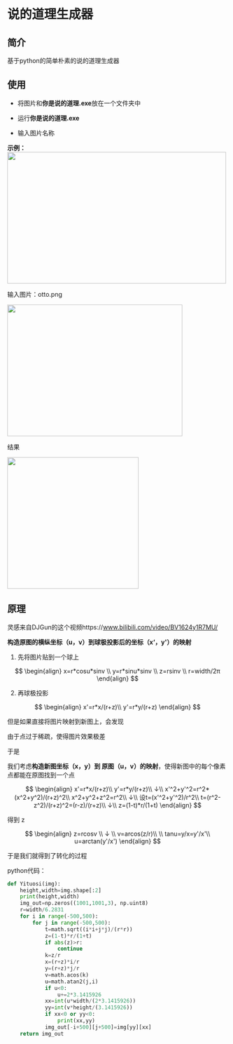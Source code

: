 # 说的道理生成器


## 简介

基于python的简单朴素的说的道理生成器

## 使用

+ 将图片和**你是说的道理.exe**放在一个文件夹中

+ 运行**你是说的道理.exe**

+ 输入图片名称

**示例：**
<img src=https://user-images.githubusercontent.com/53858652/197927507-6f678499-eb2a-42f0-84e1-d1d800aafb1a.png width=500 height=300 />

输入图片：otto.png

<img src=https://user-images.githubusercontent.com/53858652/197927631-4f80a80e-338e-4f7a-8a43-08dbeb29bfdc.png width=400 height=300 />

结果

<img src=https://user-images.githubusercontent.com/53858652/197927635-ae546ce4-5855-4e86-8bf2-6925aa0ec714.png width=300 height=300 />


## 原理

灵感来自DJGun的这个视频https://www.bilibili.com/video/BV1624y1R7MU/

**构造原图的横纵坐标（u，v）到球极投影后的坐标（x‘，y'）的映射**

1. 先将图片贴到一个球上

$$
\begin{align}
x=r*cosu*sinv \\
y=r*sinu*sinv \\
z=rsinv \\
r=width/2π
\end{align}
$$


2. 再球极投影

$$
\begin{align}
x'=r*x/(r+z)\\
y'=r*y/(r+z)
\end{align}
$$

但是如果直接将图片映射到新图上，会发现

由于点过于稀疏，使得图片效果极差

于是

我们考虑**构造新图坐标（x，y）到 原图（u，v）的映射**，使得新图中的每个像素点都能在原图找到一个点

$$
\begin{align}
x'=r*x/(r+z)\\
y'=r*y/(r+z)\\
↓\\
x'^2+y'^2=r^2*(x^2+y^2)/(r+z)^2\\
x^2+y^2+z^2=r^2\\
↓\\
设t=(x'^2+y'^2)/r^2\\
t=(r^2-z^2)/(r+z)^2=(r-z)/(r+z)\\
↓\\
z=(1-t)*r/(1+t)
\end{align}
$$

得到 z

$$
\begin{align}
z=rcosv \\ 
↓ \\
v=arcos(z/r)\\
 \\
tanu=y/x=y'/x'\\
u=arctan(y'/x')
\end{align}
$$

于是我们就得到了转化的过程

python代码：

~~~python
def Yituosi(img):
    height,width=img.shape[:2]
    print(height,width)
    img_out=np.zeros((1001,1001,3), np.uint8)
    r=width/6.2831
    for i in range(-500,500):
        for j in range(-500,500):
            t=math.sqrt((i*i+j*j)/(r*r))
            z=(1-t)*r/(1+t)
            if abs(z)>r:
                continue
            k=z/r
            x=(r+z)*i/r
            y=(r+z)*j/r
            v=math.acos(k)
            u=math.atan2(j,i)
            if u<0:
                u+=2*3.1415926
            xx=int(u*width/(2*3.1415926))
            yy=int(v*height/(3.1415926))
            if xx<0 or yy<0:
                print(xx,yy)
            img_out[-i+500][j+500]=img[yy][xx]
    return img_out  
~~~

